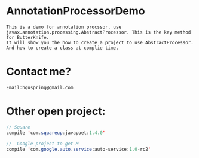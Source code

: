 # AnnotationProcessorDemo
    This is a demo for annotation procssor, use javax.annotation.processing.AbstractProcessor. This is the key method for ButterKnife.
    It will show you the how to create a project to use AbstractProcessor. And how to create a class at complie time.

# Contact me?
    Email:hquspring@gmail.com
    
# Other open project:
 ```Java
 // Square
 compile 'com.squareup:javapoet:1.4.0'
    
 //  Google project to get M
 compile 'com.google.auto.service:auto-service:1.0-rc2'
 ```